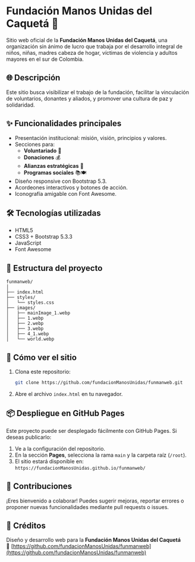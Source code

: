 # Fundación Manos Unidas del Caquetá 🌿

Sitio web oficial de la **Fundación Manos Unidas del Caquetá**, una organización sin ánimo de lucro que trabaja por el desarrollo integral de niños, niñas, madres cabeza de hogar, víctimas de violencia y adultos mayores en el sur de Colombia.

## 🌐 Descripción

Este sitio busca visibilizar el trabajo de la fundación, facilitar la vinculación de voluntarios, donantes y aliados, y promover una cultura de paz y solidaridad.

## ✨ Funcionalidades principales

- Presentación institucional: misión, visión, principios y valores.
- Secciones para:
  - **Voluntariado** 👥
  - **Donaciones** 💰
  - **Alianzas estratégicas** 🤝
  - **Programas sociales** 📚🍽️
- Diseño responsive con Bootstrap 5.3.
- Acordeones interactivos y botones de acción.
- Iconografía amigable con Font Awesome.

## 🛠️ Tecnologías utilizadas

- HTML5
- CSS3 + Bootstrap 5.3.3
- JavaScript
- Font Awesome

## 📁 Estructura del proyecto

```
funmanweb/
│
├── index.html
├── styles/
│   └── styles.css
├── images/
│   ├── mainImage_1.webp
│   ├── 1.webp
│   ├── 2.webp
│   ├── 3.webp
│   ├── 4_1.webp
│   └── world.webp
```

## 🚀 Cómo ver el sitio

1. Clona este repositorio:
   ```bash
   git clone https://github.com/fundacionManosUnidas/funmanweb.git
   ```
2. Abre el archivo `index.html` en tu navegador.

## 📦 Despliegue en GitHub Pages

Este proyecto puede ser desplegado fácilmente con GitHub Pages. Si deseas publicarlo:

1. Ve a la configuración del repositorio.
2. En la sección **Pages**, selecciona la rama `main` y la carpeta raíz (`/root`).
3. El sitio estará disponible en:  
   `https://fundacionManosUnidas.github.io/funmanweb/`

## 🤝 Contribuciones

¡Eres bienvenido a colaborar! Puedes sugerir mejoras, reportar errores o proponer nuevas funcionalidades mediante pull requests o issues.

## 📌 Créditos

Diseño y desarrollo web para la **Fundación Manos Unidas del Caquetá**  
🔗 [https://github.com/fundacionManosUnidas/funmanweb](https://github.com/fundacionManosUnidas/funmanweb)

